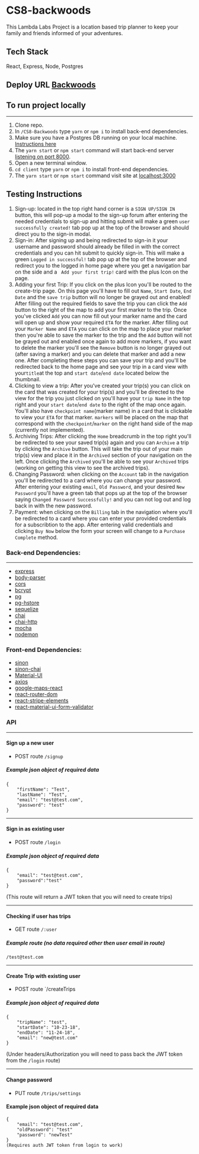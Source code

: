 # CS8-backwoods
This Lambda Labs Project is a location based trip planner to keep your family and friends informed of your adventures.
## Tech Stack
React, Express, Node, Postgres
## Deploy URL [Backwoods](https://backwoods.netlify.com/)
## To run project locally 
_______________________________
1. Clone repo.
2. In `/CS8-Backwoods` type `yarn` or `npm i` to install back-end dependencies.
3. Make sure you have a Postgres DB running on your local machine. [Instructions here](https://devcenter.heroku.com/articles/heroku-postgresql#local-setup)
4. The `yarn start` or `npm start` command will start back-end server [listening on port 8000](http://localhost:8000/).
5. Open a new terminal window.
6. `cd client` type `yarn` or `npm i` to install front-end dependencies.
7. The `yarn start` or `npm start` command visit site at [localhost:3000](http://localhost:3000/)


## Testing Instructions

1. Sign-up: located in the top right hand corner is a `SIGN UP/SIGN IN` button, this will pop-up a modal to the sign-up forum after entering the needed credentials to sign-up and hitting submit will make a green `user successfully created!` tab pop up at the top of the browser and should direct you to the sign-in modal.
2. Sign-in: After signing up and being redirected to sign-in it your username and password should already be filled in with the correct credentials and you can hit submit to quickly sign-in. This will make a green `Logged in successful!` tab pop up at the top of the browser and redirect you to  the logged in home page where you get a  navigation bar on the side and 
a ` Add your first trip!` card with the plus Icon on the page.
3. Adding your first Trip: If you click on the plus Icon you'll be routed to the create-trip page. On this page you'll have to fill out `Name`, `Start Date`, `End Date` and the `save trip` button will no longer be grayed out and enabled! After filling out the required fields to save the trip you can click the `Add` button to the right of the map to add your first marker to the trip. Once you've clicked `Add` you can now fill out your marker name and the card will open up and show your required `ETA` for the marker. After filling out your `Marker Name` and `ETA` you can click on the map to place your marker then you're able to save the marker to the trip and the `Add` button will not be grayed out and enabled once again to add more markers, if you want to delete the marker you'll see the `Remove` button is no longer grayed out (after saving a marker) and you can delete that marker and add a new one. After completing these steps you can save your trip and you'll  be redirected back to the home page and see your trip in a card view with your`title`at the top and `start date`/`end date` located below the thumbnail.
4. Clicking to view a trip: After you've created your trip(s) you can click on the card that was created for your trip(s) and you'll be directed to the view for the trip you just clicked on you'll have your `trip Name` in the top right and your `start date`/`end date` to the right of the map once again. You'll also have `checkpoint name`(marker name) in a card that is clickable to view your `ETA` for that marker. `markers` will be placed on the map that correspond with the `checkpoint`/`marker` on the right hand side of the map (currently not implemented).
5. Archiving Trips: After clicking the `Home` breadcrumb in the top right you'll be redirected to see your saved trip(s) again and you can `Archive` a trip by clicking the `Archive` button. This will take the trip out of your main trip(s) view and place it in the `Archived` section of your navigation on the left. Once clicking the `Archived` you'll be able to see your `Archived` trips (working on getting this view to see the archived trips).
6. Changing Password: when clicking on the `Account` tab in the navigation you'll be redirected to a card where you can change your password. After entering your existing `email`, `Old Password`, and your desired `New Password` you'll have a green tab that pops up at the top of the browser saying `Changed Password Successfully!` and  you can not log out and log back in with the new password.
7. Payment: when clicking on the `Billing` tab in the navigation where you'll  be redirected to a card where you can enter your provided credentials for a subscribtion to the app. After entering valid credentials and clicking `Buy Now` below the form your screen will change to a `Purchase Complete` method. 


### Back-end Dependencies:
_____________________________
* [express](https://expressjs.com/)
* [body-parser](https://github.com/expressjs/body-parser)
* [cors](https://github.com/expressjs/cors#readme)
* [bcrypt](https://github.com/kelektiv/node.bcrypt.js#readme)
* [pg](https://github.com/brianc/node-postgres)
* [pg-hstore](https://github.com/scarney81/pg-hstore)
* [sequelize](http://docs.sequelizejs.com/)
* [chai](http://www.chaijs.com/)
* [chai-http](https://github.com/chaijs/chai-http)
* [mocha](https://mochajs.org/)
* [nodemon](https://nodemon.io/)
### Front-end Dependencies:
* [sinon](http://sinonjs.org/)
* [sinon-chai](https://github.com/domenic/sinon-chai)
* [Material-UI](https://material-ui.com/)
* [axios](https://github.com/axios/axios)
* [google-maps-react](https://github.com/fullstackreact/google-maps-react)
* [react-router-dom](https://github.com/ReactTraining/react-router/tree/master/packages/react-router-dom)
* [react-stripe-elements](https://github.com/stripe/react-stripe-elements)
* [react-material-ui-form-validator](https://github.com/NewOldMax/react-material-ui-form-validator#readme)


### API
____________
#### Sign up a new user
* POST route `/signup` 
##### Example json object of required data
```
{
	"firstName": "Test",
	"lastName": "Test",
	"email": "test@test.com",
	"password": "test"   
}
```
_______
#### Sign in as existing user
* POST route `/login`
##### Example json object of required data
```
{
	"email": "test@test.com",
	"password":"test"
}
```
(This route will return a JWT token that you will need to create trips)
_______
#### Checking if user has trips
* GET route `/:user`
##### Example route (no data required other then user email in route)
`/test@test.com`
_________
#### Create Trip with existing user
* POST route `/createTrips
##### Example json object of required data
```
{
	"tripName": "test",
	"startDate": "10-23-18",
	"endDate": "11-24-18",
	"email": "new@test.com"
}
```
(Under headers/Authorization you will need to pass back the JWT token from the `/login` route)
_______
#### Change password
* PUT route `/trips/settings`
#### Example json object of required data
```
{
	"email": "test@test.com",
	"oldPassword": "test"
	"password": "newTest"
}
(Requires auth JWT token from login to work)